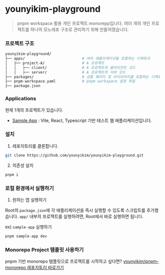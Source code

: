 # younyikim-playground

> pnpm workspace 활용 개인 프로젝트 monorepp입니다.
> 여러 개의 개인 프로젝트를 하나의 모노레포 구조로 관리하기 위해 만들어졌습니다.

### 프로젝트 구조

```bash
younyikim-playground/
├── apps/                          # 여러 애플리케이션을 포함하는 디렉토리
│   ├── project-A/                 # A 프로젝트
│   │   ├── client/                # A 프로젝트의 클라이언트 코드
│   │   ├── server/                # A 프로젝트의 서버 코드
├── packages/                      # 공통 패키지 및 라이브러리를 포함하는 디렉토리
├── pnpm-workspace.yaml            # pnpm workspace 설정 파일
├── package.json
```

### Applications

현재 1개의 프로젝트가 있습니다.

<!-- 추후 추가 -->
<!-- - All about my dog : 우리집 강아지 솜이를 소개하는 포트폴리오 웹 사이트입니다. -->

- [Sample App](https://github.com/younyikim/younyikim-playground/tree/main/apps/sample-app) : Vite, React, Typescript 기반 테스트 웹 애플리케이션입니다.

### 설치

1. 레포지토리를 클론합니다.

```bash
git clone https://github.com/younyikim/younyikim-playground.git
```

2. 의존성 설치

```bash
pnpm i
```

### 로컬 환경에서 실행하기

1. 원하는 앱 실행하기

Root의 `package.json`에 각 애플리케이션을 즉시 실행할 수 있도록 스크립트를 추가했습니다. `app/` 내부의 프로젝트를 실행하려면, Root에서 바로 실행하면 됩니다.

ex) `sample-app` 실행하기

```bash
pnpm sample-app dev
```

### Monorepo Project 템플릿 사용하기

pnpm 기반 monorepo 템플릿으로 프로젝트를 시작하고 싶다면? [younyikim/pnpm-monorepo 레포지토리 바로가기](https://github.com/younyikim/pnpm-monorepo)
